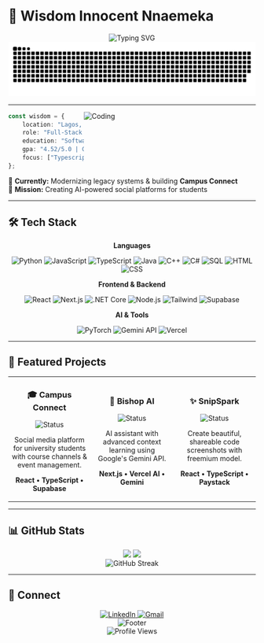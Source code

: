 # 💫 Wisdom Innocent Nnaemeka

<div align="center">
  <img src="https://readme-typing-svg.herokuapp.com?font=Fira+Code&size=28&duration=3000&pause=1000&color=00D9FF&center=true&vCenter=true&width=600&lines=Full-Stack+Developer;AI+Enthusiast;18+Year+Old+Developer;Building+the+Future+🚀" alt="Typing SVG" />
</div>

<div align="center">
  <img src="https://raw.githubusercontent.com/platane/platane/output/github-contribution-grid-snake-dark.svg" alt="Snake animation" />
</div>

---

<img align="right" alt="Coding" width="350" src="https://cdn.dribbble.com/users/1162077/screenshots/3848914/programmer.gif">

```typescript
const wisdom = {
    location: "Lagos, Nigeria 🇳🇬",
    role: "Full-Stack Dev @ IHS Towers",
    education: "Software Engineering Student",
    gpa: "4.52/5.0 | Graduating 2026 at 19",
    focus: ["Typescript", "Java", "Python"]
};
```

🚀 **Currently:** Modernizing legacy systems & building **Campus Connect**  
🎯 **Mission:** Creating AI-powered social platforms for students

---

## 🛠️ Tech Stack

<div align="center">

**Languages**
<p>
  <img src="https://img.shields.io/badge/Python-3776AB?style=for-the-badge&logo=python&logoColor=white" alt="Python"/>
  <img src="https://img.shields.io/badge/JavaScript-F7DF1E?style=for-the-badge&logo=javascript&logoColor=black" alt="JavaScript"/>
  <img src="https://img.shields.io/badge/TypeScript-3178C6?style=for-the-badge&logo=typescript&logoColor=white" alt="TypeScript"/>
  <img src="https://img.shields.io/badge/Java-ED8B00?style=for-the-badge&logo=java&logoColor=white" alt="Java"/>
  <img src="https://img.shields.io/badge/C++-00599C?style=for-the-badge&logo=cplusplus&logoColor=white" alt="C++"/>
  <img src="https://img.shields.io/badge/C%23-239120?style=for-the-badge&logo=csharp&logoColor=white" alt="C#"/>
  <img src="https://img.shields.io/badge/SQL-4479A1?style=for-the-badge&logo=mysql&logoColor=white" alt="SQL"/>
  <img src="https://img.shields.io/badge/HTML5-E34F26?style=for-the-badge&logo=html5&logoColor=white" alt="HTML"/>
  <img src="https://img.shields.io/badge/CSS3-1572B6?style=for-the-badge&logo=css3&logoColor=white" alt="CSS"/>
</p>

**Frontend & Backend**
<p>
  <img src="https://img.shields.io/badge/React-20232A?style=for-the-badge&logo=react&logoColor=61DAFB" alt="React"/>
  <img src="https://img.shields.io/badge/Next.js-000000?style=for-the-badge&logo=nextdotjs&logoColor=white" alt="Next.js"/>
  <img src="https://img.shields.io/badge/.NET_Core-512BD4?style=for-the-badge&logo=dotnet&logoColor=white" alt=".NET Core"/>
  <img src="https://img.shields.io/badge/Node.js-339933?style=for-the-badge&logo=nodedotjs&logoColor=white" alt="Node.js"/>
  <img src="https://img.shields.io/badge/Tailwind_CSS-38B2AC?style=for-the-badge&logo=tailwind-css&logoColor=white" alt="Tailwind"/>
  <img src="https://img.shields.io/badge/Supabase-3FCF8E?style=for-the-badge&logo=supabase&logoColor=white" alt="Supabase"/>
</p>

**AI & Tools**
<p>
  <img src="https://img.shields.io/badge/PyTorch-EE4C2C?style=for-the-badge&logo=pytorch&logoColor=white" alt="PyTorch"/>
  <img src="https://img.shields.io/badge/Gemini_API-4285F4?style=for-the-badge&logo=google&logoColor=white" alt="Gemini API"/>
  <img src="https://img.shields.io/badge/Vercel-000000?style=for-the-badge&logo=vercel&logoColor=white" alt="Vercel"/>
</p>

</div>

---

## 🚀 Featured Projects

<table align="center">
<tr>
<td align="center" width="33%">

### 🎓 Campus Connect
<img src="https://img.shields.io/badge/Status-In_Development-orange?style=for-the-badge" alt="Status"/>

Social media platform for university students with course channels & event management.

**React • TypeScript • Supabase**

</td>
<td align="center" width="33%">

### 🤖 Bishop AI
<img src="https://img.shields.io/badge/Status-Live-brightgreen?style=for-the-badge" alt="Status"/>

AI assistant with advanced context learning using Google's Gemini API.

**Next.js • Vercel AI • Gemini**

</td>
<td align="center" width="33%">

### ✨ SnipSpark
<img src="https://img.shields.io/badge/Status-Live-brightgreen?style=for-the-badge" alt="Status"/>

Create beautiful, shareable code screenshots with freemium model.

**React • TypeScript • Paystack**

</td>
</tr>
</table>

---

## 📊 GitHub Stats

<div align="center">
  <img height="170em" src="https://github-readme-stats.vercel.app/api?username=BISHOP-X&show_icons=true&theme=tokyonight&include_all_commits=true&count_private=true&hide_border=true&bg_color=0D1117"/>
  <img height="170em" src="https://github-readme-stats.vercel.app/api/top-langs/?username=BISHOP-X&layout=compact&theme=tokyonight&hide_border=true&bg_color=0D1117"/>
</div>

<div align="center">
  <img src="https://github-readme-streak-stats.herokuapp.com/?user=BISHOP-X&theme=tokyonight&hide_border=true&background=0D1117" alt="GitHub Streak"/>
</div>

---

## 🤝 Connect

<div align="center">
  <a href="https://linkedin.com/in/wisdom-innocent-a35910354">
    <img src="https://img.shields.io/badge/LinkedIn-0077B5?style=for-the-badge&logo=linkedin&logoColor=white" alt="LinkedIn"/>
  </a>
  <a href="mailto:wisdomthedev@gmail.com">
    <img src="https://img.shields.io/badge/Gmail-D14836?style=for-the-badge&logo=gmail&logoColor=white" alt="Gmail"/>
  </a>
</div>

<div align="center">
  <img src="https://readme-typing-svg.herokuapp.com?font=Fira+Code&size=18&duration=3000&pause=1000&color=00D9FF&center=true&vCenter=true&width=500&lines=Let's+Build+Something+Amazing+Together!" alt="Footer" />
</div>

<div align="center">
  <img src="https://komarev.com/ghpvc/?username=BISHOP-X&style=for-the-badge&color=brightgreen" alt="Profile Views"/>
</div>
